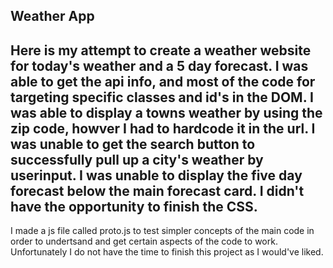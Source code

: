Weather App
----------------------------
Here is my attempt to create a weather website for today's weather and a 5 day forecast. I was able to get the api info, and most of the code for targeting specific classes and id's in the DOM. I was able to display a towns weather by using the zip code, howver I had to hardcode it in the url. I was unable to get the search button to successfully pull up a city's weather by userinput. I was unable to display the five day forecast below the main forecast card. I didn't have the opportunity to finish the CSS.
---------------------------------------------------------------------------------------------------------------------------------------------------------------------------------------------------
I made a js file called proto.js to test simpler concepts of the main code in order to undertsand and get certain aspects of the code to work. Unfortunately I do not have the time to finish this project as I would've liked.